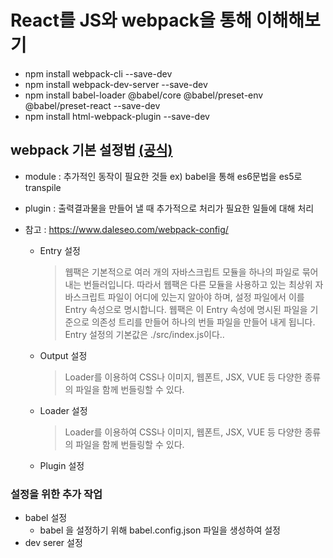 # React를 JS와 webpack을 통해 이해해보기

- npm install webpack-cli --save-dev
- npm install webpack-dev-server --save-dev
- npm install babel-loader @babel/core @babel/preset-env @babel/preset-react --save-dev
- npm install html-webpack-plugin --save-dev

## webpack 기본 설정법 [(공식)](https://webpack.js.org/concepts/)

- module
  : 추가적인 동작이 필요한 것들 ex) babel을 통해 es6문법을 es5로 transpile
- plugin
  : 출력결과물을 만들어 낼 때 추가적으로 처리가 필요한 일들에 대해 처리

- 참고 : https://www.daleseo.com/webpack-config/
  - Entry 설정
    > 웹팩은 기본적으로 여러 개의 자바스크립트 모듈을 하나의 파일로 묶어내는 번들러입니다. 따라서 웹팩은 다른 모듈을 사용하고 있는 최상위 자바스크립트 파일이 어디에 있는지 알아야 하며, 설정 파일에서 이를 Entry 속성으로 명시합니다. 웹팩은 이 Entry 속성에 명시된 파일을 기준으로 의존성 트리를 만들어 하나의 번들 파일을 만들어 내게 됩니다. Entry 설정의 기본값은 ./src/index.js이다..
  - Output 설정
    > Loader를 이용하여 CSS나 이미지, 웹폰트, JSX, VUE 등 다양한 종류의 파일을 함께 번들링할 수 있다.
  - Loader 설정
    > Loader를 이용하여 CSS나 이미지, 웹폰트, JSX, VUE 등 다양한 종류의 파일을 함께 번들링할 수 있다.
  - Plugin 설정

### 설정을 위한 추가 작업

- babel 설정
  - babel 을 설정하기 위해 babel.config.json 파일을 생성하여 설정
- dev serer 설정
